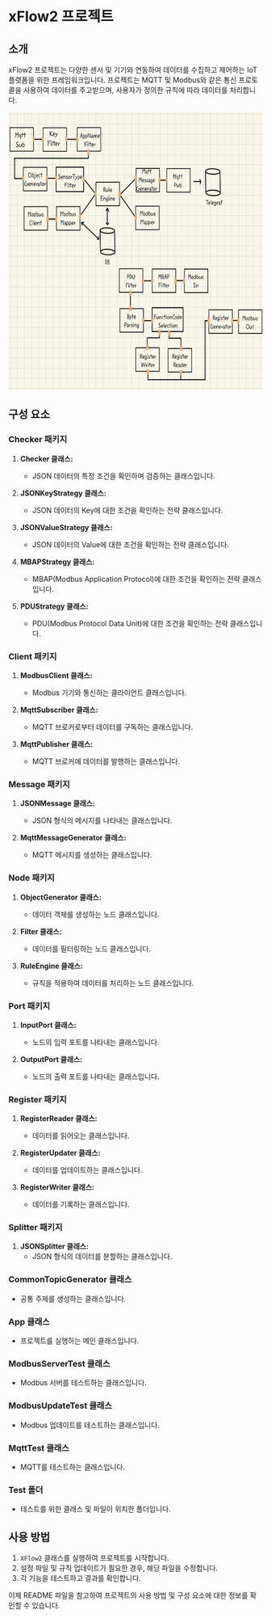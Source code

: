 # xFlow2 프로젝트

## 소개
xFlow2 프로젝트는 다양한 센서 및 기기와 연동하여 데이터를 수집하고 제어하는 IoT 플랫폼을 위한 프레임워크입니다. 프로젝트는 MQTT 및 Modbus와 같은 통신 프로토콜을 사용하여 데이터를 주고받으며, 사용자가 정의한 규칙에 따라 데이터를 처리합니다.

<img src="../../../../../../imge/1.jpeg" height=550 width=800></img>

## 구성 요소

### Checker 패키지
1. **Checker 클래스:**
   - JSON 데이터의 특정 조건을 확인하며 검증하는 클래스입니다.
  
2. **JSONKeyStrategy 클래스:**
   - JSON 데이터의 Key에 대한 조건을 확인하는 전략 클래스입니다.

3. **JSONValueStrategy 클래스:**
   - JSON 데이터의 Value에 대한 조건을 확인하는 전략 클래스입니다.

4. **MBAPStrategy 클래스:**
   - MBAP(Modbus Application Protocol)에 대한 조건을 확인하는 전략 클래스입니다.

5. **PDUStrategy 클래스:**
   - PDU(Modbus Protocol Data Unit)에 대한 조건을 확인하는 전략 클래스입니다.

### Client 패키지
1. **ModbusClient 클래스:**
   - Modbus 기기와 통신하는 클라이언트 클래스입니다.
  
2. **MqttSubscriber 클래스:**
   - MQTT 브로커로부터 데이터를 구독하는 클래스입니다.

3. **MqttPublisher 클래스:**
   - MQTT 브로커에 데이터를 발행하는 클래스입니다.

### Message 패키지
1. **JSONMessage 클래스:**
   - JSON 형식의 메시지를 나타내는 클래스입니다.

2. **MqttMessageGenerator 클래스:**
   - MQTT 메시지를 생성하는 클래스입니다.

### Node 패키지
1. **ObjectGenerator 클래스:**
   - 데이터 객체를 생성하는 노드 클래스입니다.

2. **Filter 클래스:**
   - 데이터를 필터링하는 노드 클래스입니다.

3. **RuleEngine 클래스:**
   - 규칙을 적용하여 데이터를 처리하는 노드 클래스입니다.

### Port 패키지
1. **InputPort 클래스:**
   - 노드의 입력 포트를 나타내는 클래스입니다.

2. **OutputPort 클래스:**
   - 노드의 출력 포트를 나타내는 클래스입니다.

### Register 패키지
1. **RegisterReader 클래스:**
   - 데이터를 읽어오는 클래스입니다.

2. **RegisterUpdater 클래스:**
   - 데이터를 업데이트하는 클래스입니다.

3. **RegisterWriter 클래스:**
   - 데이터를 기록하는 클래스입니다.

### Splitter 패키지
1. **JSONSplitter 클래스:**
   - JSON 형식의 데이터를 분할하는 클래스입니다.

### CommonTopicGenerator 클래스
- 공통 주제를 생성하는 클래스입니다.

### App 클래스
- 프로젝트를 실행하는 메인 클래스입니다.

### ModbusServerTest 클래스
- Modbus 서버를 테스트하는 클래스입니다.

### ModbusUpdateTest 클래스
- Modbus 업데이트를 테스트하는 클래스입니다.

### MqttTest 클래스
- MQTT를 테스트하는 클래스입니다.

### Test 폴더
- 테스트를 위한 클래스 및 파일이 위치한 폴더입니다.

## 사용 방법
1. `XFlow2` 클래스를 실행하여 프로젝트를 시작합니다.
2. 설정 파일 및 규칙 업데이트가 필요한 경우, 해당 파일을 수정합니다.
3. 각 기능을 테스트하고 결과를 확인합니다.

이제 README 파일을 참고하여 프로젝트의 사용 방법 및 구성 요소에 대한 정보를 확인할 수 있습니다.
